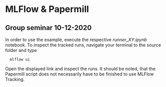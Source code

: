 # MLFlow & Papermill
## Group seminar 10-12-2020

In order to use the example, execute the respective *runner_XY.ipynb* notebook. To inspect the tracked runs, navigate your terminal to the source folder and type

      mlflow ui
      
Open the displayed link and inspect the runs. It should be noted, that the Papermill script does not necessarily have to be finished to use MLFlow Tracking. 
